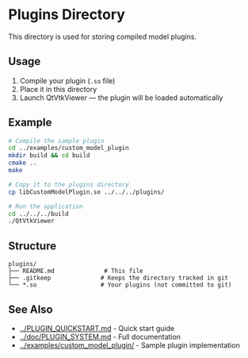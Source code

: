 # Plugins Directory

This directory is used for storing compiled model plugins.

## Usage

1. Compile your plugin (`.so` file)
2. Place it in this directory
3. Launch QtVtkViewer — the plugin will be loaded automatically

## Example

```bash
# Compile the sample plugin
cd ../examples/custom_model_plugin
mkdir build && cd build
cmake ..
make

# Copy it to the plugins directory
cp libCustomModelPlugin.so ../../../plugins/

# Run the application
cd ../../../build
./QtVtkViewer
```

## Structure

```
plugins/
├── README.md              # This file
├── .gitkeep              # Keeps the directory tracked in git
└── *.so                  # Your plugins (not committed to git)
```

## See Also

* [../PLUGIN_QUICKSTART.md](../PLUGIN_QUICKSTART.md) - Quick start guide
* [../doc/PLUGIN_SYSTEM.md](../doc/PLUGIN_SYSTEM.md) - Full documentation
* [../examples/custom_model_plugin/](../examples/custom_model_plugin/) - Sample plugin implementation
